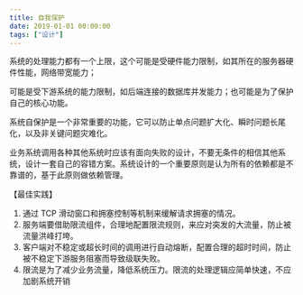 ```yaml
---
title: 自我保护
date: 2019-01-01 00:00:00
tags: ["设计"]
---
```


系统的处理能力都有一个上限，这个可能是受硬件能力限制，如其所在的服务器硬件性能，网络带宽能力；

可能是受下游系统的能力限制，如后端连接的数据库并发能力；也可能是为了保护自己的核心功能。

系统自保护是一个非常重要的功能，它可以防止单点问题扩大化、瞬时问题长尾化，以及非关键问题灾难化。

业务系统调用各种其他系统时应该有面向失败的设计，不要无条件的相信其他系统，设计一套自己的容错方案。系统设计的一个重要原则是认为所有的依赖都是不靠谱的，基于此原则做依赖管理。

【最佳实践】

1. 通过 TCP 滑动窗口和拥塞控制等机制来缓解请求拥塞的情况。
2. 服务端要借助限流组件，合理地配置限流规则，来应对突发的大流量，防止被流量洪峰打垮。
3. 客户端对不稳定或超长时间的调用进行自动熔断，配置合理的超时时间，防止被不稳定下游服务阻塞而导致级联失败。
4. 限流是为了减少业务流量，降低系统压力。限流的处理逻辑应简单快速，不应加剧系统开销
